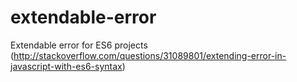 # extendable-error

Extendable error for ES6 projects (http://stackoverflow.com/questions/31089801/extending-error-in-javascript-with-es6-syntax)
